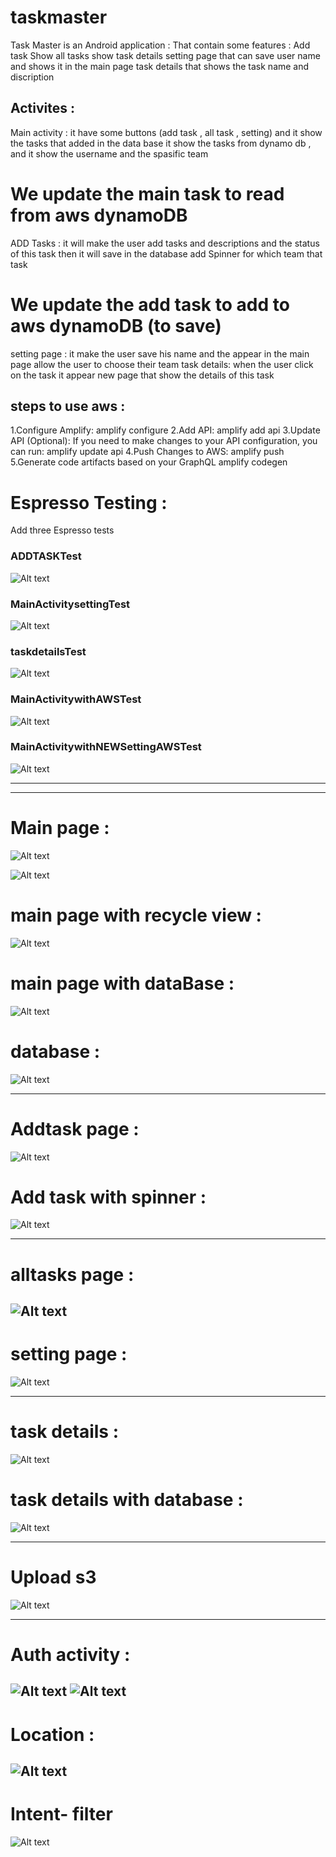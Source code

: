 # taskmaster
Task Master is an Android application : 
That contain some features :
Add task 
Show all tasks 
show task details 
setting page that can save user name and shows it in the main page 
task details that shows the task name and discription 


## Activites :
Main activity :
it have some buttons (add task , all task , setting)
and it  show the tasks that added in the data base
it show the tasks from dynamo db , and it show the username and the spasific team
# We update the main  task to read from aws dynamoDB 
ADD Tasks :
it will make the user add tasks and descriptions and the status of this task then it will save in the database
add Spinner for which team that task
# We update the add task to add to aws dynamoDB (to save)
setting page :
it make the user save his name and the appear in the main page
allow the user to choose their team
task details:
when the user click on the task it appear new page that show the details of this task

## steps to use aws :
1.Configure Amplify:
amplify configure
2.Add API:
amplify add api 
3.Update API (Optional):
If you need to make changes to your API configuration, you can run:
amplify update api
4.Push Changes to AWS:
amplify push
5.Generate code artifacts based on your GraphQL
amplify codegen

# Espresso Testing :
Add three Espresso tests 
### ADDTASKTest
![Alt text](screenshots/TEST.PNG)
### MainActivitysettingTest
![Alt text](screenshots/TSET.PNG)
### taskdetailsTest
![Alt text](screenshots/TSET3.PNG)
### MainActivitywithAWSTest
![Alt text](screenshots/MainwithAWS.PNG)

### MainActivitywithNEWSettingAWSTest
![Alt text](screenshots/testnew.PNG)



-------------------------------------------------------------------
-------------------------------------------------------------------


# Main page :
![Alt text](screenshots/mainpage1.PNG)

![Alt text](screenshots/newMainaws.PNG)

 # main page with recycle view :
![Alt text](screenshots/mainwithrecycleviewedit.PNG)





# main page with dataBase :
![Alt text](screenshots/newMain.PNG)

# database :
![Alt text](screenshots/database.PNG)

-----------------------------------------------------------------
# Addtask page :

![Alt text](screenshots/addTask.PNG)

 # Add task with spinner :
![Alt text](screenshots/addwithspinner.PNG)

-------------------------------------------------------------------
# alltasks page :
![Alt text](screenshots/alltasks.PNG)
-------------------------------------------------------------------
# setting page :
![Alt text](screenshots/setting1.PNG)

------------------------------------------------------------------
# task details :
![Alt text](screenshots/taskdetails1.PNG)

# task details with database :
![Alt text](screenshots/detailsnew.PNG)


----------------------------------------------

#  Upload s3 
![Alt text](screenshots/pic1.PNG)

------------------------------------
# Auth activity :
![Alt text](screenshots/pic3.PNG)
![Alt text](screenshots/pic4.PNG)
------------------------------------
# Location :
![Alt text](screenshots/pic2.PNG)
-------------------------------------
# Intent- filter
![Alt text](screenshots/pic5.PNG)

